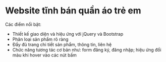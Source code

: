 # Website tĩnh bán quần áo trẻ em
Các điểm nổi bật: 
- Thiết kế giao diện và hiệu ứng với jQuery và Bootstrap
- Phân loại sản phẩm rõ ràng
- Đầy đủ trang chi tiết sản phẩm, thông tin, liên hệ
- Chức năng tương tác cơ bản như: form đăng ký, đăng nhập; hiệu ứng đổi màu khi hover vào các nút bấm
